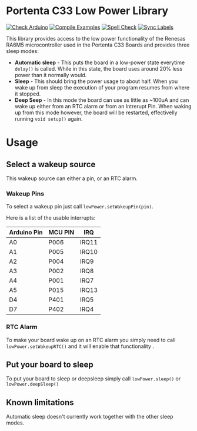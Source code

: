 # Portenta C33 Low Power Library

[![Check Arduino](https://github.com/cristidragomir97/Arduino_Portenta_C33_LowPower/actions/workflows/check-arduino.yml/badge.svg)](https://github.com/cristidragomir97/Arduino_Portenta_C33_LowPower/actions/workflows/check-arduino.yml) [![Compile Examples](https://github.com/cristidragomir97/Arduino_Portenta_C33_LowPower/actions/workflows/compile-examples.yml/badge.svg)](https://github.com/cristidragomir97/Arduino_Portenta_C33_LowPower/actions/workflows/compile-examples.yml) [![Spell Check](https://github.com/cristidragomir97/Arduino_Portenta_C33_LowPower/actions/workflows/spell-check.yml/badge.svg)](https://github.com/cristidragomir97/Arduino_Portenta_C33_LowPower/actions/workflows/spell-check.yml) [![Sync Labels](https://github.com/cristidragomir97/Arduino_Portenta_C33_LowPower/actions/workflows/sync-labels.yml/badge.svg)](https://github.com/cristidragomir97/Arduino_Portenta_C33_LowPower/actions/workflows/sync-labels.yml)


This library provides access to the low power functionality of the Renesas RA6M5 microcontroller used in the Portenta C33 Boards and provides three sleep modes:
*  **Automatic sleep** - This puts the board in a low-power state everytime `delay()` is called. While in this state, the board uses around 20% less power than it normally would.
*  **Sleep** - This should bring the power usage to about half. When you wake up from sleep the execution of your program resumes from where it stopped.
*  **Deep Seep** - In this mode the board can use as little as ~100uA and can wake up either from an RTC alarm or from an Intrerupt Pin. When waking up from this mode however, the board will be restarted, effectivelly running `void setup()` again. 


# Usage
## Select a wakeup source
This wakeup source can either a pin, or an RTC alarm.

### Wakeup Pins
To select a wakeup pin just call `lowPower.setWakeupPin(pin)`.

Here is a list of the usable interrupts: 

| Arduino Pin | MCU PIN | IRQ     |
|-------------|---------|---------|
| A0          | P006    | IRQ11|
| A1          | P005    | IRQ10|
| A2          | P004    | IRQ9 |
| A3          | P002    | IRQ8 |
| A4          | P001    | IRQ7 |
| A5          | P015    | IRQ13|
| D4          | P401    | IRQ5 |
| D7          | P402    | IRQ4 |



### RTC Alarm
To make your board wake up on an RTC alarm you simply need to call `lowPower.setWakeupRTC()` and it will enable that functionality .


## Put your board to sleep
To put your board to sleep or deepsleep simply call `lowPower.sleep()` or  `lowPower.deepSleep()`


## Known limitations
Automatic sleep doesn't currently work together with the other sleep modes.


